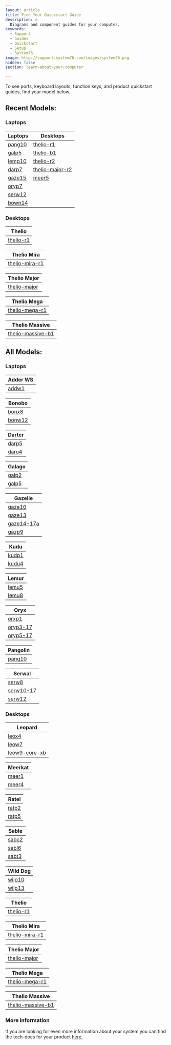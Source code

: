 ```yaml
---
layout: article
title: Find Your Quickstart Guide
description: >
  Diagrams and component guides for your computer.
keywords:
  - Support
  - Guides
  - Quickstart
  - Setup
  - System76
image: http://support.system76.com/images/system76.png
hidden: false
section: learn-about-your-computer

---
```


To see ports, keyboard layouts, function keys, and product quickstart guides, find your model below.

<!-- To find information on a product you ordered, log into [<i class="fa fa-user"></i> My Account](https://system76.com/my-account/orders) and select the **quickstart guide** button beneath your product. THIS BUTTON WILL BE CHANGING -->

## Recent Models:

### Laptops

| Laptops   | Desktops |  
| ----------| ---------|
| [pang10](https://tech-docs.system76.com/models/pang10/README.html) | [thelio-r1](/images/guides/thelio-r1.png) |
| [galp5](https://tech-docs.system76.com/models/galp5/README.html) | [thelio-b1](/images/guides/thelio-b1.png) |
| [lemp10](https://tech-docs.system76.com/models/lemp10/README.html) | [thelio-r2](/images/guides/thelio-r2.png) |
| [darp7](https://tech-docs.system76.com/models/darp7/README.html) | [thelio-major-r2](https://tech-docs.system76.com/models/thelio-major-intel-and-amd/README.html) |
| [gaze15](https://tech-docs.system76.com/models/gaze15/README.html) | [meer5](https://tech-docs.system76.com/models/meer5/README.html) |
| [oryp7](https://tech-docs.system76.com/models/oryp7/README.html) | []() |
| [serw12](https://tech-docs.system76.com/models/serw12/README.html) | []() |
| [bown14](https://tech-docs.system76.com/models/bonw14/README.html) | []() |

### Desktops

| Thelio |
| -------|
| [thelio-r1](/images/guides/thelio-r1.png) | [thelio-r2](/images/guides/thelio-r2.png) | [thelio-b1](/images/guides/thelio-b1.png)  

| Thelio Mira |
| ------------|
| [thelio-mira-r1](https://tech-docs.system76.com/models/thelio-mira-r1.0/README.html) |

| Thelio Major |
| -------------|
| [thelio-major](https://tech-docs.system76.com/models/thelio-major-intel-and-amd/README.html) 

| Thelio Mega |
| ------------|
| [thelio-mega-r1](https://tech-docs.system76.com/models/thelio-mega-r1.0/README.html) |

| Thelio Massive |
| ---------------|
| [thelio-massive-b1](https://tech-docs.system76.com/models/thelio-massive-b1.2/README.html) |

## All Models:

### Laptops

| Adder WS |
| ---------| 
| [addw1](https://tech-docs.system76.com/models/addw1/README.html) | [addw2](https://tech-docs.system76.com/models/addw2/README.html) |

| Bonobo |
| -------|
| [bonx8](/images/guides/bonx8.pdf) | [bonw10](/images/guides/bonw10.png) | [bonw11](/images/guides/bonw11.png) |
| [bonw12](/images/guides/bonw12.png) | [bonw13](/images/guides/bonw13.png) | [bonw14](https://tech-docs.system76.com/models/bonw14/README.html) |

| Darter |
| -------|
| [darp5](/images/guides/darp5.png) | [darp6](https://tech-docs.system76.com/models/darp6/README.html)  | [darp7](https://tech-docs.system76.com/models/darp7/README.html) |
| [daru4](/images/guides/daru4.pdf) |

| Galago |
| -------|
| [galp2](/images/guides/galp2.png) | [galp3](/images/guides/galp3.png) | [galp4](https://tech-docs.system76.com/models/galp4/README.html) | 
| [galp5](https://tech-docs.system76.com/models/galp5/README.html) | [galu1](/images/guides/galu1.pdf) |

| Gazelle |
| --------|
| [gaze10](/images/guides/gaze10.pdf) | [gaze11](/images/guides/gaze11.png) | [gaze12](/images/guides/gaze12.png) |
| [gaze13](/images/guides/gaze13.png) | [gaze14-15a](/images/guides/gaze14-15a.png) | [gaze14-15b](/images/guides/gaze14-15b.png) | 
| [gaze14-17a](/images/guides/gaze14-17a.png) | [gaze14-17b](/images/guides/gaze14-17b.png) | [gaze15](https://tech-docs.system76.com/models/gaze15/README.html) |
| [gazp9](/images/guides/gazp9.pdf) | 

| Kudu |
| -----|
| [kudp1](/images/guides/kudp1.pdf) | [kudu2](/images/guides/kudu2.png) | [kudu3](/images/guides/kudu3.png) |
| [kudu4](/images/guides/kudu4.png) | [kudu5](/images/guides/kudu5.png) |

| Lemur |
| ------|
| [lemu5](/images/guides/lemu5.pdf) | [lemu6](/images/guides/lemu6.pdf) | [lemu7](/images/guides/lemp7.png) |
| [lemu8](/images/guides/lemu8.png) | [lemp9](https://tech-docs.system76.com/models/lemp9/README.html) | [lemp10](https://tech-docs.system76.com/models/lemp10/README.html) |

| Oryx |
| -----|
| [orxp1](/images/guides/orxp1.pdf) | [oryp2](/images/guides/oryp2.png) | [oryp3-15](/images/guides/oryp3-15.png) |
| [oryp3-17](/images/guides/oryp3-17.png) | [oryp4](/images/guides/oryp4.png) | [oryp5-16](/images/guides/oryp5-16.png) | 
| [oryp5-17](/images/guides/oryp5-17.png) | [oryp6](https://tech-docs.system76.com/models/oryp6/README.html) | [oryp7](https://tech-docs.system76.com/models/oryp7/README.html) |

| Pangolin |
| ---------|
| [pang10](https://tech-docs.system76.com/models/pang10/README.html) |

| Serwal |
| -------|
| [serw8](/images/guides/serw8.pdf) | [serw9](/images/guides/serw9.png) | [serw10-15](/images/guides/serw10-15.png) |
| [serw10-17](/images/guides/serw10-17.png) | [serw11-15](/images/guides/serw11-15.png) | [serw11-17](/images/guides/serw11-17.png) | 
| [serw12](https://tech-docs.system76.com/models/serw12/README.html)

### Desktops

| Leopard |
| --------|
| [leox4](/images/guides/leox4.pdf) | [leox5](/images/guides/leox5.pdf) | [leow6](/images/guides/leow6.png) | 
| [leow7](/images/guides/leow7.png) | [leow8](/images/guides/leow8.png) | [leow9-core-x](/images/guides/leow9-core-x) |
| [leow9-core-xb](/images/guides/leow9-core-xb.png) | [leow9-xeon-w](/images/guides/leow9-xeon-w.png) |

| Meerkat |
| --------|
| [meer1](/images/guides/meer1.pdf) | [meer2](/images/guides/meer2.png) | [meer3/meer3b](/images/guides/meer3.png) |
| [meer4](/images/guides/meer4.png) | [meer5](https://tech-docs.system76.com/models/meer5/README.html)

| Ratel |
| ------|
| [ratp2](/images/guides/ratp2.pdf) | [ratp3](/images/guides/ratp3.pdf) | [ratp4](/images/guides/ratp4.pdf) |
| [ratp5](/images/guides/ratp5.png) |

| Sable |
| ------|
| [sabc2](/images/guides/sabc2.pdf) | [sabl4](/images/guides/sabl4.pdf) | [sabl5](/images/guides/sabl5.png) |
| [sabl6](/images/guides/sabl6.png) | [sabt1](/images/guides/sabt1.pdf) | [sabt2](/images/guides/sabt2.pdf) | 
| [sabt3](/images/guides/sabt3.pdf) | 

| Wild Dog |
| ---------|
| [wilp10](/images/guides/wilp10.pdf) | [wilp11](/images/guides/wilp11.pdf) | [wilp12](/images/guides/wilp12.png) |
| [wilp13](/images/guides/wilp13.png) | [wilp14](/images/guides/wilp14.png) | 

| Thelio |
| -------|
| [thelio-r1](/images/guides/thelio-r1.png) | [thelio-r2](/images/guides/thelio-r2.png) | [thelio-b1](/images/guides/thelio-b1.png)  

| Thelio Mira |
| ------------|
| [thelio-mira-r1](https://tech-docs.system76.com/models/thelio-mira-r1.0/README.html) |

| Thelio Major |
| -------------|
| [thelio-major](https://tech-docs.system76.com/models/thelio-major-intel-and-amd/README.html) 

| Thelio Mega |
| ------------|
| [thelio-mega-r1](https://tech-docs.system76.com/models/thelio-mega-r1.0/README.html) |

| Thelio Massive |
| ---------------|
| [thelio-massive-b1](https://tech-docs.system76.com/models/thelio-massive-b1.2/README.html) |

### More information

If you are looking for even more information about your system you can find the tech-docs for your product [here.](/articles/service-manuals/)

